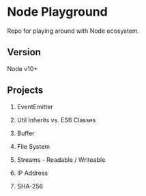 # Node Playground
Repo for playing around with Node ecosystem.

## Version
Node v10+

## Projects
1. EventEmitter

2. Util Inherits vs. ES6 Classes

3. Buffer

4. File System

5. Streams - Readable / Writeable

6. IP Address

7. SHA-256